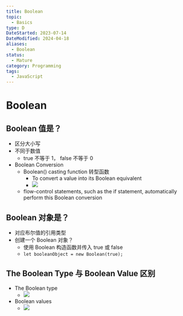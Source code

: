 ```yaml
---
title: Boolean
topic:
  - Basics
type: D
DateStarted: 2023-07-14
DateModified: 2024-04-18
aliases:
  - Boolean
status:
  - Mature
category: Programming
tags:
  - JavaScript
---
```


# Boolean

## Boolean 值是？

- 区分大小写
- 不同于数值
  - true 不等于 1， false 不等于 0
- Boolean Conversion
  - Boolean() casting function 转型函数
    - To convert a value into its Boolean equivalent
    - ![](https://cdn.jsdelivr.net/gh/jenniferwonder/bimg/programming/C3LanguageBasics-16-x46-y210.png)
  - flow-control statements, such as the if statement, automatically perform this Boolean conversion

## Boolean 对象是？

- 对应布尔值的引用类型
- 创建一个 Boolean 对象？
  - 使用 Boolean 构造函数并传入 true 或 false
  - `let booleanObject = new Boolean(true);`

## The Boolean Type 与 Boolean Value 区别

- The Boolean type
  - ![](https://cdn.jsdelivr.net/gh/jenniferwonder/bimg/programming/C05BasicReferenceTypes-17-x93-y390.png)
- Boolean values
  - ![](https://cdn.jsdelivr.net/gh/jenniferwonder/bimg/programming/C05BasicReferenceTypes-17-x91-y224.png)
